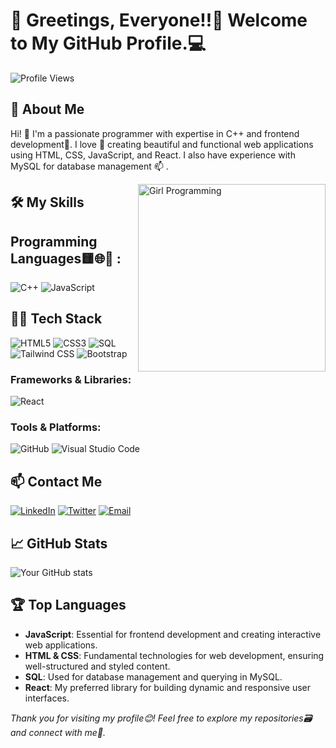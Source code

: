 # 🙌 Greetings, Everyone!!🌟 Welcome to My GitHub Profile.💻

![Profile Views](https://komarev.com/ghpvc/?username=rai-Khushboo&color=blueviolet)

## 👋 About Me
Hi! 👀  I'm a passionate programmer with expertise in C++ and frontend development🌱. I love 💞 creating beautiful and functional web applications using HTML, CSS, JavaScript, and React. I also have experience with MySQL for database management 📫 .

<img align="right" alt="Girl Programming" src="https://camo.githubusercontent.com/f8561052d5519d5b219d3d02cdf56d0969d2cdab435e6739ba6b7cb26866f5fe/68747470733a2f2f6d69722d73332d63646e2d63662e626568616e63652e6e65742f70726f6a6563745f6d6f64756c65732f646973702f3630313031343131363737303437352e363036386265666634363430612e676966" width="300" />

## 🛠️ My Skills
## Programming Languages🟨🌐📜  :
![C++](https://img.shields.io/badge/C++-00599C?style=flat-square&logo=c%2B%2B&logoColor=white) 
![JavaScript](https://img.shields.io/badge/JavaScript-F7DF1E?style=flat-square&logo=javascript&logoColor=black)

## 🧑‍💻 Tech Stack
![HTML5](https://img.shields.io/badge/HTML5-E34F26?style=flat-square&logo=html5&logoColor=white)
![CSS3](https://img.shields.io/badge/CSS3-1572B6?style=flat-square&logo=css3&logoColor=white)
![SQL](https://img.shields.io/badge/SQL-4479A1?style=flat-square&logo=MySQL&logoColor=white)
![Tailwind CSS](https://img.shields.io/badge/Tailwind_CSS-38B2AC?style=flat-square&logo=tailwind-css&logoColor=white)
![Bootstrap](https://img.shields.io/badge/Bootstrap-7952B3?style=flat-square&logo=bootstrap&logoColor=white)


### Frameworks & Libraries:
![React](https://img.shields.io/badge/React-61DAFB?style=flat-square&logo=react&logoColor=black)

### Tools & Platforms:
![GitHub](https://img.shields.io/badge/GitHub-181717?style=flat-square&logo=github&logoColor=white)
![Visual Studio Code](https://img.shields.io/badge/Visual_Studio_Code-0078D4?style=flat-square&logo=visual%20studio%20code&logoColor=white)


## 📫 Contact Me
[![LinkedIn](https://img.shields.io/badge/LinkedIn-Khushboo%20Kumari-blue?style=flat-square&logo=linkedin)](https://www.linkedin.com/in/khushboo-kumari-b08973255)
[![Twitter](https://img.shields.io/badge/Twitter-%40khushboo_raii-blue?style=flat-square&logo=twitter)](https://twitter.com/khushboo_raii)
[![Email](https://img.shields.io/badge/Email-khushboo83687%40gmail.com-blue?style=flat-square&logo=gmail)](mailto:khushboo83687@gmail.com)

## 📈 GitHub Stats
![Your GitHub stats](https://github-readme-stats.vercel.app/api?username=rai-Khushboo&show_icons=true&theme=radical&cache_seconds=1800)

## 🏆 Top Languages

- **JavaScript**: Essential for frontend development and creating interactive web applications.
- **HTML & CSS**: Fundamental technologies for web development, ensuring well-structured and styled content.
- **SQL**: Used for database management and querying in MySQL.
- **React**: My preferred library for building dynamic and responsive user interfaces.

*Thank you for visiting my profile😊! Feel free to explore my repositories🗃️ and connect with me🤝.*

<!---
rai-Khushboo/rai-Khushboo is a ✨ special ✨ repository because its `README.md` (this file) appears on your GitHub profile.
You can click the Preview link to take a look at your changes.
--->

